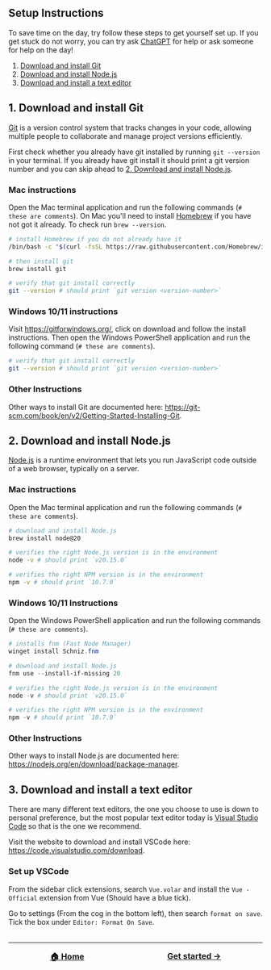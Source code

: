 ## Setup Instructions

To save time on the day, try follow these steps to get yourself set up.
If you get stuck do not worry, you can try ask [ChatGPT](https://chatgpt.com/) for help or ask someone for help on the day!

1. [Download and install Git](#1-download-and-install-git)
2. [Download and install Node.js](#2-download-and-install-nodejs)
3. [Download and install a text editor](#3-download-and-install-a-text-editor)

## 1. Download and install Git

[Git](https://git-scm.com/) is a version control system that tracks changes in your code, allowing multiple people to collaborate and manage project versions efficiently.

First check whether you already have git installed by running `git --version` in your terminal. If you already have git install it should print a git version number and you can skip ahead to [2. Download and install Node.js](#2-download-and-install-nodejs).

### Mac instructions

Open the Mac terminal application and run the following commands (`# these are comments`). On Mac you'll need to install [Homebrew](https://brew.sh/) if you have not got it already. To check run `brew --version`.

```bash
# install Homebrew if you do not already have it
/bin/bash -c "$(curl -fsSL https://raw.githubusercontent.com/Homebrew/install/HEAD/install.sh)"

# then install git
brew install git

# verify that git install correctly
git --version # should print `git version <version-number>`
```

### Windows 10/11 instructions

Visit https://gitforwindows.org/, click on download and follow the install instructions. Then open the Windows PowerShell application and run the following command (`# these are comments`).

```bash
# verify that git install correctly
git --version # should print `git version <version-number>`
```

### Other Instructions

Other ways to install Git are documented here: https://git-scm.com/book/en/v2/Getting-Started-Installing-Git.

## 2. Download and install Node.js

[Node.js](https://nodejs.org/en) is a runtime environment that lets you run JavaScript code outside of a web browser, typically on a server.

### Mac instructions

Open the Mac terminal application and run the following commands (`# these are comments`).

```bash
# download and install Node.js
brew install node@20

# verifies the right Node.js version is in the environment
node -v # should print `v20.15.0`

# verifies the right NPM version is in the environment
npm -v # should print `10.7.0`
```

### Windows 10/11 Instructions

Open the Windows PowerShell application and run the following commands (`# these are comments`).

```powershell
# installs fnm (Fast Node Manager)
winget install Schniz.fnm

# download and install Node.js
fnm use --install-if-missing 20

# verifies the right Node.js version is in the environment
node -v # should print `v20.15.0`

# verifies the right NPM version is in the environment
npm -v # should print `10.7.0`
```

### Other Instructions

Other ways to install Node.js are documented here: https://nodejs.org/en/download/package-manager.

## 3. Download and install a text editor

There are many different text editors, the one you choose to use is down to personal preference, but the most popular text editor today is [Visual Studio Code](https://code.visualstudio.com/) so that is the one we recommend.

Visit the website to download and install VSCode here: https://code.visualstudio.com/download.

### Set up VSCode

From the sidebar click extensions, search `Vue.volar` and install the `Vue - Official` extension from Vue (Should have a blue tick).

Go to settings (From the cog in the bottom left), then search `format on save`. Tick the box under `Editor: Format On Save`.

<hr style="margin-top: 32px">
<div style="display: flex; justify-content: space-around; margin-top: 16px; font-weight: bold; font-size: 16px">
  <span><a href="README.md">🏠 Home</a></span>
  <span><a href="./tasks/step-1.md">Get started →</a></span>
</div>
